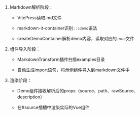1. Markdown解析阶段：

   - VitePress读取.md文件

   - markdown-it-container识别`:::demo`语法

   - createDemoContainer解析demo内容，读取对应的`.vue`文件

2. 组件导入阶段：

   - MarkdownTransform插件扫描examples目录

   - 自动生成import语句，将示例组件导入到markdown文件中

3. 渲染阶段：

   - Demo组件接收解析后的props（source、path、rawSource、description）

   - 在#source插槽中渲染实际的Vue组件

   